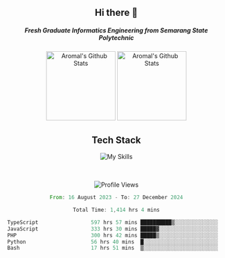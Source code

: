 <div align="center">
  <h2>Hi there 👋</h2>

  <h5>Fresh Graduate Informatics Engineering from Semarang State Polytechnic</h5>

  <img
    height="160"
    alt="Aromal's Github Stats"
    src="https://github-readme-stats.vercel.app/api?username=dafariski77&show_icons=true&theme=tokyonight&count_private=true"
  />
  <img
    alt="Aromal's Github Stats"
    height="160"
    src="https://github-readme-stats.vercel.app/api/top-langs/?username=dafariski77&layout=compact&theme=tokyonight"
  />

  <h2>Tech Stack</h2>
  
![My Skills](https://simpleskill.icons.workers.dev/svg?i=typescript,next.js,react,tailwindcss,shadcnui,reactquery,prisma,socketdotio,zod)

  <br /><br />
  <img src="https://komarev.com/ghpvc/?username=dafariski77&abbreviated=true" alt="Profile Views">
    
  <!--START_SECTION:waka-->

```rust
From: 16 August 2023 - To: 27 December 2024

Total Time: 1,414 hrs 4 mins

TypeScript                 597 hrs 57 mins ██████████▒░░░░░░░░░░░░░░   41.83 %
JavaScript                 333 hrs 30 mins █████▓░░░░░░░░░░░░░░░░░░░   23.33 %
PHP                        300 hrs 42 mins █████▒░░░░░░░░░░░░░░░░░░░   21.04 %
Python                     56 hrs 40 mins  █░░░░░░░░░░░░░░░░░░░░░░░░   03.97 %
Bash                       17 hrs 51 mins  ▒░░░░░░░░░░░░░░░░░░░░░░░░   01.25 %
```

<!--END_SECTION:waka-->
</div>
